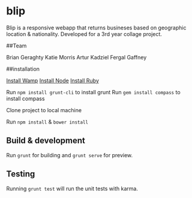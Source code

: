 # blip

Blip is a responsive webapp that returns busineses based on geographic location & nationality.
Developed for a 3rd year collage project.

##Team

Brian Geraghty
Katie Morris
Artur Kadziel
Fergal Gaffney

##installation

[Install Wamp](http://www.wampserver.com/en/)
[Install Node](https://nodejs.org/en/)
[Install Ruby](http://dl.bintray.com/oneclick/rubyinstaller/rubyinstaller-2.2.3-x64.exe)

Run `npm install grunt-cli` to install grunt
Run `gem install compass` to install compass

Clone project to local machine

Run `npm install` & `bower install`

## Build & development

Run `grunt` for building and `grunt serve` for preview.

## Testing

Running `grunt test` will run the unit tests with karma.
